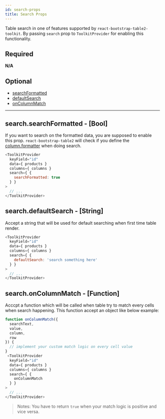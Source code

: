 ```yaml
---
id: search-props
title: Search Props
---
```

Table search in one of features supported by `react-bootstrap-table2-toolkit`. By passing `search` prop to `ToolkitProvider` for enabling this functionality. 


## Required
**N/A**

## Optional
* [searchFormatted](#searchsearchformatted-bool)
* [defaultSearch](#searchdefaultSearch-string)
* [onColumnMatch](#searchoncolumnmatch-function)

-----

## search.searchFormatted - [Bool]

If you want to search on the formatted data, you are supposed to enable this prop. `react-bootstrap-table2` will check if you define the [column.formatter](./column-props.html#columnformatter-function) when doing search.

```js
<ToolkitProvider
  keyField="id"
  data={ products }
  columns={ columns }
  search={ {
    searchFormatted: true
  } }
>
  // ...
</ToolkitProvider>
```

## search.defaultSearch - [String]
Accept a string that will be used for default searching when first time table render.

```js
<ToolkitProvider
  keyField="id"
  data={ products }
  columns={ columns }
  search={ {
    defaultSearch: 'search something here'
  } }
>
  // ...
</ToolkitProvider>
```

## search.onColumnMatch - [Function]
Acccpt a function which will be called when table try to match every cells when search happening. This function accept an object like below example:

```js
function onColumnMatch({
  searchText,
  value,
  column,
  row
}) {
  // implement your custom match logic on every cell value
}
 <ToolkitProvider
  keyField="id"
  data={ products }
  columns={ columns }
  search={ {
    onColumnMatch
  } }
>
  // ...
</ToolkitProvider>
```

> Notes: You have to return `true` when your match logic is positive and vice versa.

